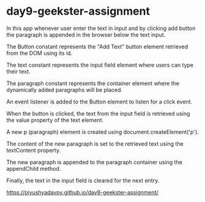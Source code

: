 # day9-geekster-assignment
In this app whenever user enter the text in input and by clicking add button the paragraph is appended in the browser below the text input.

The Button constant represents the "Add Text" button element retrieved from the DOM using its id.

The text constant represents the input field element where users can type their text.

The paragraph constant represents the container element where the dynamically added paragraphs will be placed.

An event listener is added to the Button element to listen for a click event.

When the button is clicked, the text from the input field is retrieved using the value property of the text element.

A new p (paragraph) element is created using document.createElement('p').

The content of the new paragraph is set to the retrieved text using the textContent property.

The new paragraph is appended to the paragraph container using the appendChild method.

Finally, the text in the input field is cleared for the next entry.

https://piyushyadavpy.github.io/day9-geekster-assignment/
